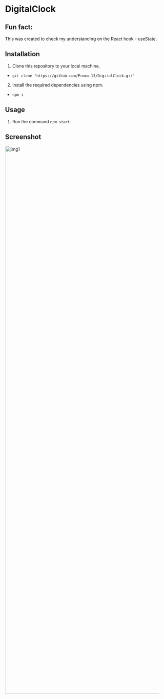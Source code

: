 # DigitalClock

## Fun fact:
This was created to check my understanding on the React hook - useState.

## Installation
1. Clone this repository to your local machine.
- `git clone "https://github.com/Promo-13/DigitalClock.git"`

2. Install the required dependencies using npm.
- `npm i`

## Usage

1. Run the command `npm start`.


## Screenshot

<img width="1792" alt="img1" src="https://github.com/user-attachments/assets/a38e84c0-6adb-45be-8c17-fe97fdec8150">


